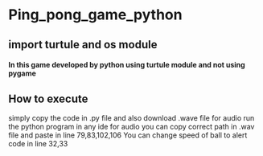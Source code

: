 # Ping_pong_game_python
## import turtule and os module
#### In this game developed by python using turtule module and not using pygame
## How to execute
simply copy the code in .py file 
and also download .wave file for audio
run the python program in any ide
for audio you can copy correct path in .wav file and paste in line 79,83,102,106
You can change speed of ball to alert code in line 32,33
